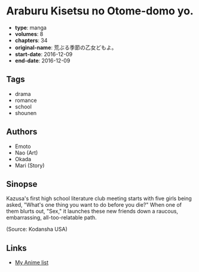 # Araburu Kisetsu no Otome-domo yo.

-   **type**: manga
-   **volumes**: 8
-   **chapters**: 34
-   **original-name**: 荒ぶる季節の乙女どもよ。
-   **start-date**: 2016-12-09
-   **end-date**: 2016-12-09

## Tags

-   drama
-   romance
-   school
-   shounen

## Authors

-   Emoto
-   Nao (Art)
-   Okada
-   Mari (Story)

## Sinopse

Kazusa's first high school literature club meeting starts with five girls being asked, "What's one thing you want to do before you die?" When one of them blurts out, "Sex," it launches these new friends down a raucous, embarrassing, all-too-relatable path.

(Source: Kodansha USA)

## Links

-   [My Anime list](https://myanimelist.net/manga/102564/Araburu_Kisetsu_no_Otome-domo_yo)
